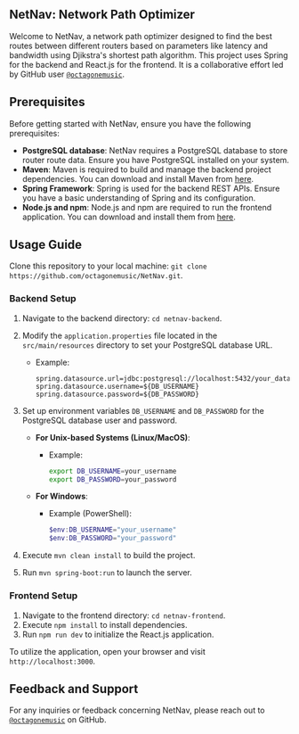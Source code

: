 ## NetNav: Network Path Optimizer

Welcome to NetNav, a network path optimizer designed to find the best routes between different routers based on parameters like latency and bandwidth using Djikstra's shortest path algorithm. This project uses Spring for the backend and React.js for the frontend. It is a collaborative effort led by GitHub user [`@octagonemusic`](https://github.com/octagonemusic).

## Prerequisites

Before getting started with NetNav, ensure you have the following prerequisites:

- **PostgreSQL database**: NetNav requires a PostgreSQL database to store router route data. Ensure you have PostgreSQL installed on your system.
- **Maven**: Maven is required to build and manage the backend project dependencies. You can download and install Maven from [here](https://maven.apache.org/install.html).
- **Spring Framework**: Spring is used for the backend REST APIs. Ensure you have a basic understanding of Spring and its configuration.
- **Node.js and npm**: Node.js and npm are required to run the frontend application. You can download and install them from [here](https://nodejs.org/).

## Usage Guide

Clone this repository to your local machine: `git clone https://github.com/octagonemusic/NetNav.git`.

### Backend Setup

1. Navigate to the backend directory: `cd netnav-backend`.
2. Modify the `application.properties` file located in the `src/main/resources` directory to set your PostgreSQL database URL.

   - Example:
     ```properties
     spring.datasource.url=jdbc:postgresql://localhost:5432/your_database_name
     spring.datasource.username=${DB_USERNAME}
     spring.datasource.password=${DB_PASSWORD}
     ```

3. Set up environment variables `DB_USERNAME` and `DB_PASSWORD` for the PostgreSQL database user and password.

   - **For Unix-based Systems (Linux/MacOS)**:

     - Example:
       ```bash
       export DB_USERNAME=your_username
       export DB_PASSWORD=your_password
       ```

   - **For Windows**:
     - Example (PowerShell):
       ```powershell
       $env:DB_USERNAME="your_username"
       $env:DB_PASSWORD="your_password"
       ```

4. Execute `mvn clean install` to build the project.
5. Run `mvn spring-boot:run` to launch the server.

### Frontend Setup

1. Navigate to the frontend directory: `cd netnav-frontend`.
2. Execute `npm install` to install dependencies.
3. Run `npm run dev` to initialize the React.js application.

To utilize the application, open your browser and visit `http://localhost:3000`.

## Feedback and Support

For any inquiries or feedback concerning NetNav, please reach out to [`@octagonemusic`](https://github.com/octagonemusic) on GitHub.
